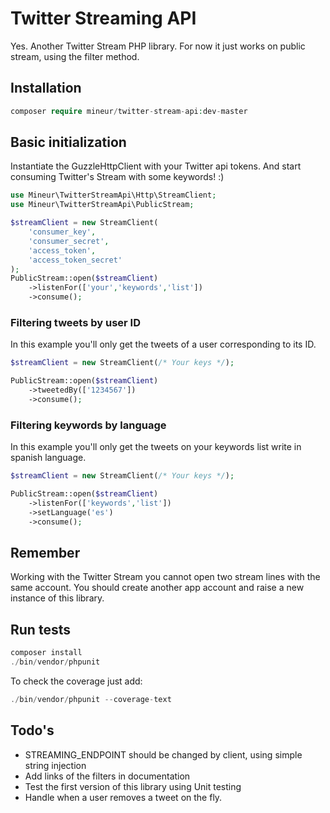 # Twitter Streaming API
Yes. Another Twitter Stream PHP library. For now it just works on public stream, using the filter method.<br>

## Installation
```php
composer require mineur/twitter-stream-api:dev-master
```

## Basic initialization
Instantiate the GuzzleHttpClient with your Twitter api tokens. And start consuming Twitter's Stream with some keywords! :)
```php
use Mineur\TwitterStreamApi\Http\StreamClient;
use Mineur\TwitterStreamApi\PublicStream;

$streamClient = new StreamClient(
    'consumer_key',
    'consumer_secret',
    'access_token',
    'access_token_secret'
);
PublicStream::open($streamClient)
    ->listenFor(['your','keywords','list'])
    ->consume();
```

### Filtering tweets by user ID
In this example you'll only get the tweets of a user corresponding to its ID.
```php
$streamClient = new StreamClient(/* Your keys */);

PublicStream::open($streamClient)
    ->tweetedBy(['1234567'])
    ->consume();
```

### Filtering keywords by language
In this example you'll only get the tweets on your keywords list write in spanish language. 
```php
$streamClient = new StreamClient(/* Your keys */);

PublicStream::open($streamClient)
    ->listenFor(['keywords','list'])
    ->setLanguage('es')
    ->consume();
```

## Remember
Working with the Twitter Stream you cannot open two stream lines with the same account. You should create another app account and raise a new instance of this library.

## Run tests
```php
composer install
./bin/vendor/phpunit
```
To check the coverage just add:
```php
./bin/vendor/phpunit --coverage-text
```

## Todo's
* STREAMING_ENDPOINT should be changed by client, using simple string injection
* Add links of the filters in documentation
* Test the first version of this library using Unit testing
* Handle when a user removes a tweet on the fly.